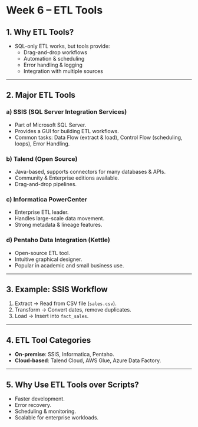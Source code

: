 # Week 6 – ETL Tools

## 1. Why ETL Tools?
- SQL-only ETL works, but tools provide:
  - Drag-and-drop workflows
  - Automation & scheduling
  - Error handling & logging
  - Integration with multiple sources

---

## 2. Major ETL Tools

### a) SSIS (SQL Server Integration Services)
- Part of Microsoft SQL Server.
- Provides a GUI for building ETL workflows.
- Common tasks: Data Flow (extract & load), Control Flow (scheduling, loops), Error Handling.

### b) Talend (Open Source)
- Java-based, supports connectors for many databases & APIs.
- Community & Enterprise editions available.
- Drag-and-drop pipelines.

### c) Informatica PowerCenter
- Enterprise ETL leader.
- Handles large-scale data movement.
- Strong metadata & lineage features.

### d) Pentaho Data Integration (Kettle)
- Open-source ETL tool.
- Intuitive graphical designer.
- Popular in academic and small business use.

---

## 3. Example: SSIS Workflow
1. Extract → Read from CSV file (`sales.csv`).
2. Transform → Convert dates, remove duplicates.
3. Load → Insert into `fact_sales`.

---

## 4. ETL Tool Categories
- **On-premise**: SSIS, Informatica, Pentaho.
- **Cloud-based**: Talend Cloud, AWS Glue, Azure Data Factory.

---

## 5. Why Use ETL Tools over Scripts?
- Faster development.
- Error recovery.
- Scheduling & monitoring.
- Scalable for enterprise workloads.
